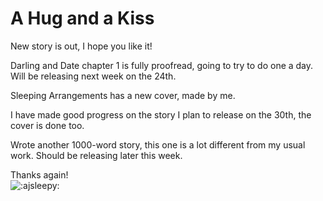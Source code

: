 # A Hug and a Kiss

New story is out, I hope you like it!

Darling and Date chapter 1 is fully proofread, going to try to do one a day.  
Will be releasing next week on the 24th.

Sleeping Arrangements has a new cover, made by me.

I have made good progress on the story I plan to release on the 30th, the cover is done too.

Wrote another 1000-word story, this one is a lot different from my usual work. Should be releasing later this week.

Thanks again!  
![:ajsleepy:](../../ponies/emotes/ajsleepy.png)
